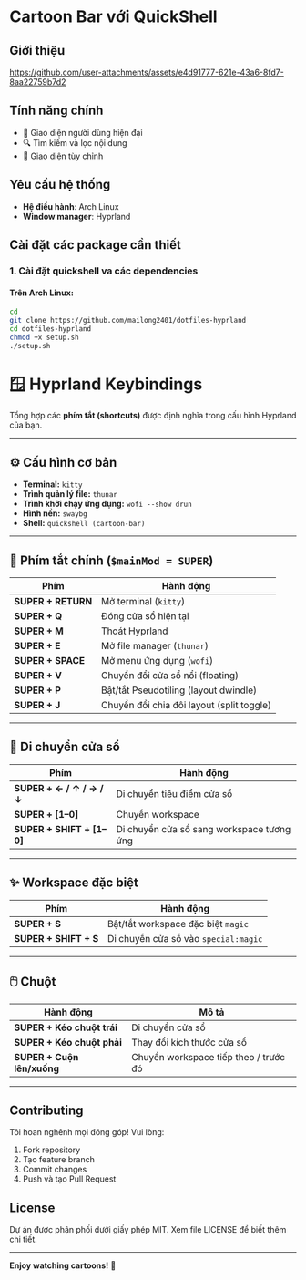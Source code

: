 # Cartoon Bar với QuickShell


## Giới thiệu

https://github.com/user-attachments/assets/e4d91777-621e-43a6-8fd7-8aa22759b7d2


## Tính năng chính

- 📱 Giao diện người dùng hiện đại
- 🔍 Tìm kiếm và lọc nội dung
- 🎨 Giao diện tùy chỉnh

## Yêu cầu hệ thống

- **Hệ điều hành**: Arch Linux
- **Window manager**: Hyprland


## Cài đặt các package cần thiết

### 1. Cài đặt quickshell va các dependencies

#### Trên Arch Linux:
```bash
cd
git clone https://github.com/mailong2401/dotfiles-hyprland
cd dotfiles-hyprland
chmod +x setup.sh
./setup.sh
```

# 🪟 Hyprland Keybindings

Tổng hợp các **phím tắt (shortcuts)** được định nghĩa trong cấu hình Hyprland của bạn.

---

## ⚙️ Cấu hình cơ bản

- **Terminal:** `kitty`  
- **Trình quản lý file:** `thunar`  
- **Trình khởi chạy ứng dụng:** `wofi --show drun`  
- **Hình nền:** `swaybg`  
- **Shell:** `quickshell (cartoon-bar)`

---

## 🎹 Phím tắt chính (`$mainMod = SUPER`)

| Phím | Hành động |
|------|------------|
| **SUPER + RETURN** | Mở terminal (`kitty`) |
| **SUPER + Q** | Đóng cửa sổ hiện tại |
| **SUPER + M** | Thoát Hyprland |
| **SUPER + E** | Mở file manager (`thunar`) |
| **SUPER + SPACE** | Mở menu ứng dụng (`wofi`) |
| **SUPER + V** | Chuyển đổi cửa sổ nổi (floating) |
| **SUPER + P** | Bật/tắt Pseudotiling (layout dwindle) |
| **SUPER + J** | Chuyển đổi chia đôi layout (split toggle) |

---

## 🧭 Di chuyển cửa sổ

| Phím | Hành động |
|------|------------|
| **SUPER + ← / ↑ / → / ↓** | Di chuyển tiêu điểm cửa sổ |
| **SUPER + [1–0]** | Chuyển workspace |
| **SUPER + SHIFT + [1–0]** | Di chuyển cửa sổ sang workspace tương ứng |

---

## ✨ Workspace đặc biệt

| Phím | Hành động |
|------|------------|
| **SUPER + S** | Bật/tắt workspace đặc biệt `magic` |
| **SUPER + SHIFT + S** | Di chuyển cửa sổ vào `special:magic` |

---

## 🖱️ Chuột

| Hành động | Mô tả |
|------------|-------|
| **SUPER + Kéo chuột trái** | Di chuyển cửa sổ |
| **SUPER + Kéo chuột phải** | Thay đổi kích thước cửa sổ |
| **SUPER + Cuộn lên/xuống** | Chuyển workspace tiếp theo / trước đó |

---


## Contributing

Tôi hoan nghênh mọi đóng góp! Vui lòng:
1. Fork repository
2. Tạo feature branch
3. Commit changes
4. Push và tạo Pull Request

## License

Dự án được phân phối dưới giấy phép MIT. Xem file LICENSE để biết thêm chi tiết.

---
**Enjoy watching cartoons!** 🎉
